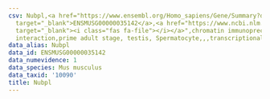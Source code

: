 ```yaml
---
csv: Nubpl,<a href="https://www.ensembl.org/Homo_sapiens/Gene/Summary?db=core;g=ENSMUSG00000035142"
  target="_blank">ENSMUSG00000035142</a>,<a href="https://www.ncbi.nlm.nih.gov/pubmed/25450459"
  target="_blank"><i class="fas fa-file"></i></a>",chromatin immunoprecipitation assay,direct
  interaction,prime adult stage, testis, Spermatocyte,,,transcriptional regulation,
data_alias: Nubpl
data_id: ENSMUSG00000035142
data_numevidence: 1
data_species: Mus musculus
data_taxid: '10090'
title: Nubpl
---
```

